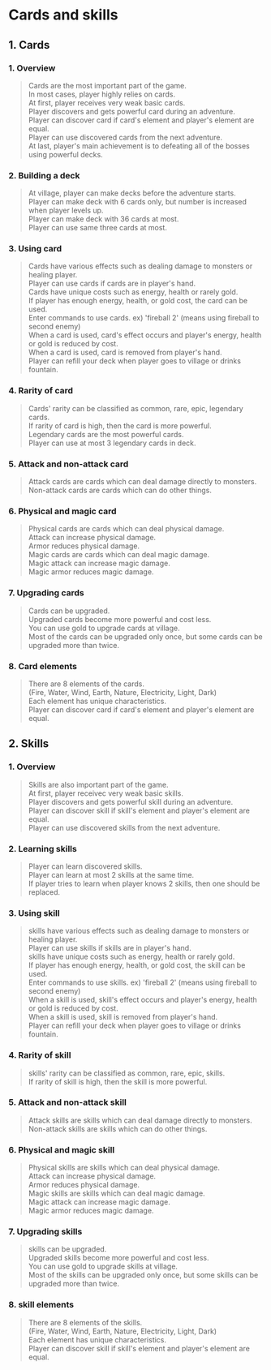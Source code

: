# Cards and skills
## 1. Cards
### 1. Overview
> Cards are the most important part of the game.  
> In most cases, player highly relies on cards.  
> At first, player receives very weak basic cards.  
> Player discovers and gets powerful card during an adventure.  
> Player can discover card if card's element and player's element are equal.  
> Player can use discovered cards from the next adventure.  
> At last, player's main achievement is to defeating all of the bosses using powerful decks.
### 2. Building a deck
> At village, player can make decks before the adventure starts.  
> Player can make deck with 6 cards only, but number is increased when player levels up.  
> Player can make deck with 36 cards at most.  
> Player can use same three cards at most.  
### 3. Using card
> Cards have various effects such as dealing damage to monsters or healing player.  
> Player can use cards if cards are in player's hand.  
> Cards have unique costs such as energy, health or rarely gold.  
> If player has enough energy, health, or gold cost, the card can be used.  
> Enter commands to use cards. ex) 'fireball 2' (means using fireball to second enemy)  
> When a card is used, card's effect occurs and player's energy, health or gold is reduced by cost.  
> When a card is used, card is removed from player's hand.  
> Player can refill your deck when player goes to village or drinks fountain.   
### 4. Rarity of card
> Cards' rarity can be classified as common, rare, epic, legendary cards.  
> If rarity of card is high, then the card is more powerful.  
> Legendary cards are the most powerful cards.  
> Player can use at most 3 legendary cards in deck.  
### 5. Attack and non-attack card
> Attack cards are cards which can deal damage directly to monsters.  
> Non-attack cards are cards which can do other things.  
### 6. Physical and magic card
> Physical cards are cards which can deal physical damage.  
> Attack can increase physical damage.  
> Armor reduces physical damage.  
> Magic cards are cards which can deal magic damage.  
> Magic attack can increase magic damage.  
> Magic armor reduces magic damage.  
### 7. Upgrading cards
> Cards can be upgraded.  
> Upgraded cards become more powerful and cost less.  
> You can use gold to upgrade cards at village.  
> Most of the cards can be upgraded only once, but some cards can be upgraded more than twice.  
### 8. Card elements
> There are 8 elements of the cards.  
> (Fire, Water, Wind, Earth, Nature, Electricity, Light, Dark)  
> Each element has unique characteristics.  
> Player can discover card if card's element and player's element are equal.  
## 2. Skills
### 1. Overview
> Skills are also important part of the game.  
> At first, player receivec very weak basic skills.  
> Player discovers and gets powerful skill during an adventure.  
> Player can discover skill if skill's element and player's element are equal.  
> Player can use discovered skills from the next adventure.  
### 2. Learning skills
> Player can learn discovered skills.  
> Player can learn at most 2 skills at the same time.  
> If player tries to learn when player knows 2 skills, then one should be replaced.  
### 3. Using skill
> skills have various effects such as dealing damage to monsters or healing player.  
> Player can use skills if skills are in player's hand.  
> skills have unique costs such as energy, health or rarely gold.  
> If player has enough energy, health, or gold cost, the skill can be used.  
> Enter commands to use skills. ex) 'fireball 2' (means using fireball to second enemy)  
> When a skill is used, skill's effect occurs and player's energy, health or gold is reduced by cost.  
> When a skill is used, skill is removed from player's hand.  
> Player can refill your deck when player goes to village or drinks fountain.   
### 4. Rarity of skill
> skills' rarity can be classified as common, rare, epic, skills.  
> If rarity of skill is high, then the skill is more powerful.   
### 5. Attack and non-attack skill
> Attack skills are skills which can deal damage directly to monsters.  
> Non-attack skills are skills which can do other things.  
### 6. Physical and magic skill
> Physical skills are skills which can deal physical damage.  
> Attack can increase physical damage.  
> Armor reduces physical damage.  
> Magic skills are skills which can deal magic damage.  
> Magic attack can increase magic damage.  
> Magic armor reduces magic damage.  
### 7. Upgrading skills
> skills can be upgraded.  
> Upgraded skills become more powerful and cost less.  
> You can use gold to upgrade skills at village.  
> Most of the skills can be upgraded only once, but some skills can be upgraded more than twice.  
### 8. skill elements
> There are 8 elements of the skills.  
> (Fire, Water, Wind, Earth, Nature, Electricity, Light, Dark)  
> Each element has unique characteristics.  
> Player can discover skill if skill's element and player's element are equal.  
